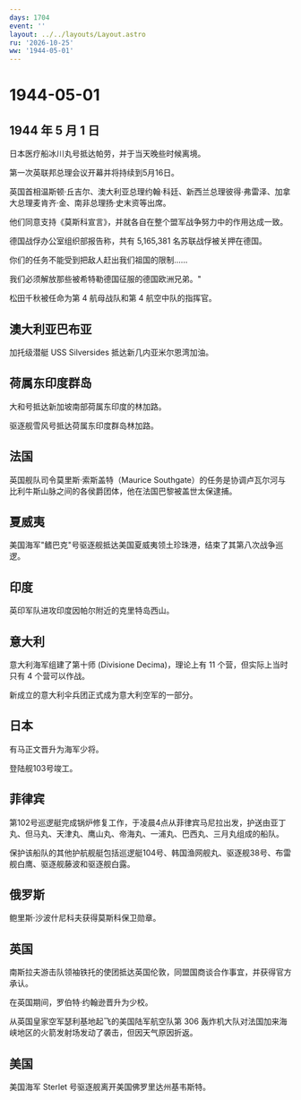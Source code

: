 ```yaml
---
days: 1704
event: ''
layout: ../../layouts/Layout.astro
ru: '2026-10-25'
ww: '1944-05-01'
---
```


# 1944-05-01

## 1944 年 5 月 1 日

日本医疗船冰川丸号抵达帕劳，并于当天晚些时候离境。

第一次英联邦总理会议开幕并将持续到5月16日。

英国首相温斯顿·丘吉尔、澳大利亚总理约翰·科廷、新西兰总理彼得·弗雷泽、加拿大总理麦肯齐·金、南非总理扬·史末资等出席。

他们同意支持《莫斯科宣言》，并就各自在整个盟军战争努力中的作用达成一致。

德国战俘办公室组织部报告称，共有 5,165,381 名苏联战俘被关押在德国。

你们的任务不能受到把敌人赶出我们祖国的限制......

我们必须解放那些被希特勒德国征服的德国欧洲兄弟。"

松田千秋被任命为第 4 航母战队和第 4 航空中队的指挥官。

## 澳大利亚巴布亚

加托级潜艇 USS Silversides 抵达新几内亚米尔恩湾加油。

## 荷属东印度群岛

大和号抵达新加坡南部荷属东印度的林加路。

驱逐舰雪风号抵达荷属东印度群岛林加路。

## 法国

英国舰队司令莫里斯·索斯盖特（Maurice
Southgate）的任务是协调卢瓦尔河与比利牛斯山脉之间的各侯爵团体，他在法国巴黎被盖世太保逮捕。

## 夏威夷

美国海军"鳍巴克"号驱逐舰抵达美国夏威夷领土珍珠港，结束了其第八次战争巡逻。

## 印度

英印军队进攻印度因帕尔附近的克里特岛西山。

## 意大利

意大利海军组建了第十师 (Divisione Decima)，理论上有 11
个营，但实际上当时只有 4 个营可以作战。

新成立的意大利伞兵团正式成为意大利空军的一部分。

## 日本

有马正文晋升为海军少将。

登陆舰103号竣工。

## 菲律宾

第102号巡逻艇完成锅炉修复工作，于凌晨4点从菲律宾马尼拉出发，护送由亚丁丸、但马丸、天津丸、鹰山丸、帝海丸、一浦丸、巴西丸、三月丸组成的船队。

保护该船队的其他护航舰艇包括巡逻艇104号、韩国渔网舰丸、驱逐舰38号、布雷舰白鹰、驱逐舰藤波和驱逐舰白露。

## 俄罗斯

鲍里斯·沙波什尼科夫获得莫斯科保卫勋章。

## 英国

南斯拉夫游击队领袖铁托的使团抵达英国伦敦，同盟国商谈合作事宜，并获得官方承认。

在英国期间，罗伯特·约翰逊晋升为少校。

从英国皇家空军瑟利基地起飞的美国陆军航空队第 306
轰炸机大队对法国加来海峡地区的火箭发射场发动了袭击，但因天气原因折返。

## 美国

美国海军 Sterlet 号驱逐舰离开美国佛罗里达州基韦斯特。